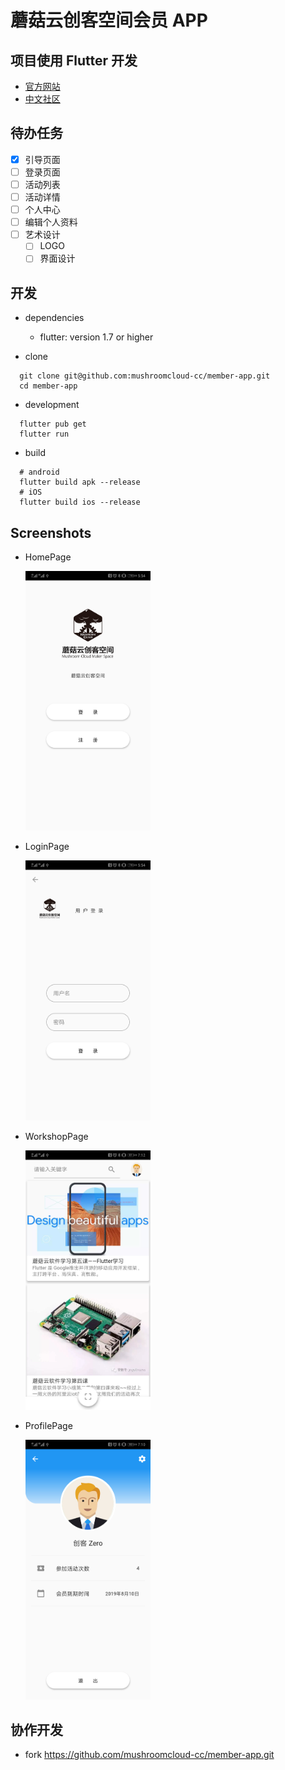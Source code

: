 # 蘑菇云创客空间会员 APP


## 项目使用 Flutter 开发

- [官方网站](https://flutter.dev)
- [中文社区](https://flutter-io.cn)

## 待办任务

- [x] 引导页面
- [ ] 登录页面
- [ ] 活动列表
- [ ] 活动详情
- [ ] 个人中心
- [ ] 编辑个人资料
- [ ] 艺术设计
  - [ ] LOGO
  - [ ] 界面设计

## 开发
  
- dependencies
  - flutter: version 1.7 or higher 

- clone
```
  git clone git@github.com:mushroomcloud-cc/member-app.git
  cd member-app
```

- development
```
  flutter pub get
  flutter run
```
- build
```
  # android
  flutter build apk --release
  # iOS
  flutter build ios --release
```

## Screenshots

- HomePage
  
  <img src="screenshots/home_page.png" width="200">
- LoginPage
  
  <img src="screenshots/login_page.png" width="200">

- WorkshopPage
  
  <img src="screenshots/workshop_page.jpg" width="200">
- ProfilePage
  
  <img src="screenshots/profile_page.png" width="200">
## 协作开发

- fork https://github.com/mushroomcloud-cc/member-app.git

